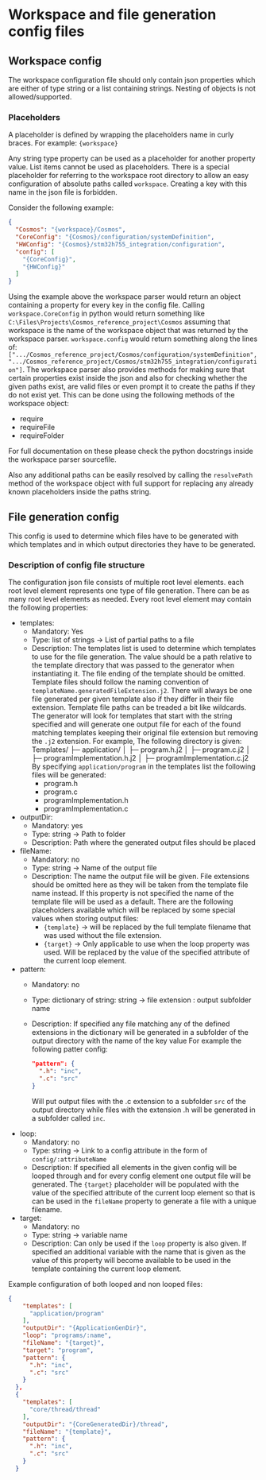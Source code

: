# Workspace and file generation config files

## Workspace config

The workspace configuration file should only contain json properties which are either of type string or a list containing strings.
Nesting of objects is not allowed/supported.

### Placeholders

A placeholder is defined by wrapping the placeholders name in curly braces. For example: `{workspace}`

Any string type property can be used as a placeholder for another property value. List items cannot be used as placeholders.
There is a special placeholder for referring to the workspace root directory to allow an easy configuration of absolute paths called `workspace`. Creating a key with this name in the json file is forbidden.

Consider the following example:

``` json
{
  "Cosmos": "{workspace}/Cosmos",
  "CoreConfig": "{Cosmos}/configuration/systemDefinition",
  "HWConfig": "{Cosmos}/stm32h755_integration/configuration",
  "config": [
    "{CoreConfig}",
    "{HWConfig}"
  ]
}
```

Using the example above the workspace parser would return an object containing a property for every key in the config file.
Calling `workspace.CoreConfig` in python would return something like `C:\Files\Projects\Cosmos_reference_project\Cosmos` assuming that workspace is the name of the workspace object that was returned by the workspace parser.
`workspace.config` would return something along the lines of: `[".../Cosmos_reference_project/Cosmos/configuration/systemDefinition", ".../Cosmos_reference_project/Cosmos/stm32h755_integration/configuration"]`.
The workspace parser also provides methods for making sure that certain properties exist inside the json and also for checking whether the given paths exist, are valid files or even prompt it to create the paths if they do not exist yet.
This can be done using the following methods of the workspace object:

* require
* requireFile
* requireFolder

For full documentation on these please check the python docstrings inside the workspace parser sourcefile.

Also any additional paths can be easily resolved by calling the `resolvePath` method of the workspace object with full support for replacing any already known placeholders inside the paths string.

## File generation config

This config is used to determine which files have to be generated with which templates and in which output directories they have to be generated.

### Description of config file structure

The configuration json file consists of multiple root level elements.
each root level element represents one type of file generation.
There can be as many root level elements as needed.
Every root level element may contain the following properties:

* templates:
  * Mandatory: Yes
  * Type: list of strings -> List of partial paths to a file
  * Description:
    The templates list is used to determine which templates to use for the file generation. The value should be a path relative to the template directory that was passed to the generator when instantiating it.
    The file ending of the template should be omitted. Template files should follow the naming convention of `templateName.generatedFileExtension.j2`.
    There will always be one file generated per given template also if they differ in their file extension.
    Template file paths can be treaded a bit like wildcards. The generator will look for templates that start with the string specified and will generate one output file for each of the found matching templates keeping their original file extension but removing the `.j2` extension.
    For example, The following directory is given:
      Templates/
      ├─ application/
      │  ├─ program.h.j2
      │  ├─ program.c.j2
      │  ├─ programImplementation.h.j2
      │  ├─ programImplementation.c.j2
    By specifying `application/program` in the templates list the following files will be generated:
    * program.h
    * program.c
    * programImplementation.h
    * programImplementation.c
* outputDir:
  * Mandatory: yes
  * Type: string -> Path to folder
  * Description:
    Path where the generated output files should be placed
* fileName:
  * Mandatory: no
  * Type: string -> Name of the output file
  * Description:
    The name the output file will be given.
    File extensions should be omitted here as they will be taken from the template file name instead.
    If this property is not specified the name of the template file will be used as a default.
    There are the following placeholders available which will be replaced by some special values when storing output files:
    * `{template}` -> will be replaced by the full template filename that was used without the file extension.
    * `{target}` -> Only applicable to use when the loop property was used. Will be replaced by the value of the specified attribute of the current loop element.
* pattern:
  * Mandatory: no
  * Type: dictionary of string: string -> file extension : output subfolder name
  * Description:
    If specified any file matching any of the defined extensions in the dictionary will be generated in a subfolder of the output directory with the name of the key value
    For example the following patter config:

    ```json
    "pattern": {
      ".h": "inc",
      ".c": "src"
    }
    ```

    Will put output files with the .c extension to a subfolder `src` of the output directory while files with the extension .h will be generated in a subfolder called `inc`.
* loop:
  * Mandatory: no
  * Type: string -> Link to a config attribute in the form of `config/:attributeName`
  * Description:
    If specified all elements in the given config will be looped through and for every config element one output file will be generated.
    The `{target}` placeholder will be populated with the value of the specified attribute of the current loop element so that is can be used in the `fileName` property to generate a file with a unique filename.
* target:
  * Mandatory: no
  * Type: string -> variable name
  * Description:
    Can only be used if the `loop` property is also given.
    If specified an additional variable with the name that is given as the value of this property will become available to be used in the template containing the current loop element.

Example configuration of both looped and non looped files:

``` json
{
    "templates": [
      "application/program"
    ],
    "outputDir": "{ApplicationGenDir}",
    "loop": "programs/:name",
    "fileName": "{target}",
    "target": "program",
    "pattern": {
      ".h": "inc",
      ".c": "src"
    }
  },
  {
    "templates": [
      "core/thread/thread"
    ],
    "outputDir": "{CoreGeneratedDir}/thread",
    "fileName": "{template}",
    "pattern": {
      ".h": "inc",
      ".c": "src"
    }
  }
```
